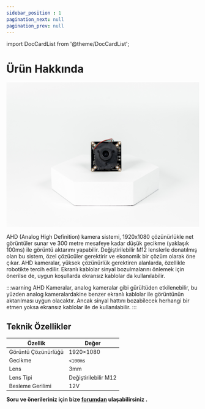 ```yaml
---
sidebar_position : 1
pagination_next: null
pagination_prev: null
---
```


import DocCardList from '@theme/DocCardList';

# Ürün Hakkında



![Analog HD 1080P Kamera](./image/IMG_5781.jpg)


AHD (Analog High Definition) kamera sistemi, 1920x1080 çözünürlükle net görüntüler sunar ve 300 metre mesafeye kadar düşük gecikme (yaklaşık 100ms) ile görüntü aktarımı yapabilir. Değiştirilebilir M12 lenslerle donatılmış olan bu sistem, özel çözücüler gerektirir ve ekonomik bir çözüm olarak öne çıkar. AHD kameralar, yüksek çözünürlük gerektiren alanlarda, özellikle robotikte tercih edilir. Ekranlı kablolar sinyal bozulmalarını önlemek için önerilse de, uygun koşullarda ekransız kablolar da kullanılabilir.



:::warning
AHD Kameralar, analog kameralar gibi gürültüden etkilenebilir, bu yüzden analog kameralardakine benzer ekranlı kablolar ile görüntünün aktarılması uygun olacaktır. Ancak sinyal hattını bozabilecek herhangi bir etmen yoksa ekransız kablolar ile de kullanılabilir.
:::


## Teknik Özellikler

| Özellik             | Değer                |
|---------------------|----------------------|
| Görüntü Çözünürlüğü | 1920×1080            |
| Gecikme             | `<100ms`             |
| Lens                | 3mm                  |
| Lens Tipi           | Değiştirilebilir M12 |
| Besleme Gerilimi    | 12V                  |


**Soru ve önerileriniz için bize [forumdan](https://forum.degzrobotics.com/)    ulaşabilirsiniz .** 
<DocCardList />

